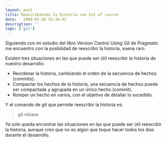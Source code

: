 ```yaml
---
layout: post
title: Reescribiendo la historia con Git of course
date:   2009-01-28 15:34:41
description: ''
tags: ['git']
---
```


Siguiendo con mi estudio del libro Version Control Using Git de Pragmatic me encuentro con la posbilidad de reescribir la historia, suena raro.

Existen tres situaciones en las que puede ser útil reescribir la historia de nuestro desarrollo:

- Reordenar la historia, cambiando el orden de la secuencia de hechos (commits).
- Compactar los hechos de la historia, una secuencia de hechos puede ser compactada y agrupada en un único hecho (commit).
- Romper un hecho en varios, con el objetivo de detallar lo sucedido.

Y el comando de git que permite reescribir la historia es:

> git rebase

Ya solo queda encontrar las situaciones en las que puede ser útil reescribir la historia, aunque creo que no es algún que toque hacer todos los días durante el desarrollo.
